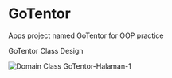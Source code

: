 # GoTentor
Apps project named GoTentor for OOP practice

GoTentor Class Design

![Domain Class GoTentor-Halaman-1](https://user-images.githubusercontent.com/78679594/115149969-9a561680-a090-11eb-915b-c80e13e5f17f.png)
